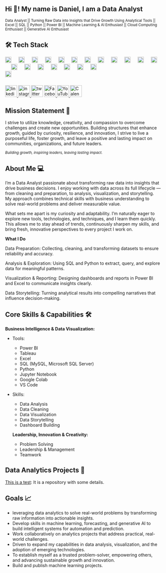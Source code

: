<h2 align="left">Hi 👋! My name is Daniel, I am a Data Analyst</h2>

<small>Data Analyst || Turning Raw Data into Insights that Drive Growth Using Analytical Tools || Excel || SQL || Python || Power BI || Machine Learning & AI Enthusiast || Cloud Computing Enthusiast || Generative AI Enthusiast</small>



###

## 🛠️ Tech Stack  

<div align="left">
  <!-- Programming -->
  <img src="https://cdn.jsdelivr.net/gh/devicons/devicon/icons/python/python-original.svg" height="20" alt="Python logo" />
  <img width="15" />
  <img src="https://cdn.jsdelivr.net/gh/devicons/devicon/icons/vscode/vscode-original.svg" height="20" alt="VS Code logo" /> 
  <img width="15" />
  <img src="https://upload.wikimedia.org/wikipedia/commons/3/38/Jupyter_logo.svg" height="20" alt="Jupyter Notebook logo" />
  <img width="15" />
  <img src="https://colab.research.google.com/img/colab_favicon_256px.png" height="20" alt="Google Colab logo" />

  <!-- Databases -->
  <img width="15" />
  <img src="https://cdn.jsdelivr.net/gh/devicons/devicon/icons/microsoftsqlserver/microsoftsqlserver-plain.svg" height="20" alt="Microsoft SQL Server logo" />
  <img width="15" />
  <img src="https://cdn.jsdelivr.net/gh/devicons/devicon/icons/mysql/mysql-original.svg" height="20" alt="MySQL logo" />

  <!-- BI & Visualization -->
  <img width="15" />
  <img src="https://upload.wikimedia.org/wikipedia/commons/c/cf/New_Power_BI_Logo.svg" height="20" alt="Power BI logo" />
  <img width="15" />
  <img src="https://cdn.worldvectorlogo.com/logos/tableau-software.svg" height="20" alt="Tableau logo" />
  <img width="15" />
  <img src="https://upload.wikimedia.org/wikipedia/commons/7/73/Microsoft_Excel_2013-2019_logo.svg" height="20" alt="Excel logo" />


  <!-- Tools -->
  <img width="15" />
  <img src="https://www.pngkey.com/png/detail/265-2659706_integrate-quickbooks-online-quickbooks-logo-transparent.png" height="20" alt="QuickBooks logo" />

  <!-- Machine Learning -->
   <!-- Scikit-learn (fixed) -->
  <img width="15" />
  <img src="https://scikit-learn.org/stable/_static/scikit-learn-logo-small.png" height="20" alt="Scikit-learn logo" />
  <img width="15" />
  <img src="https://upload.wikimedia.org/wikipedia/commons/2/2d/Tensorflow_logo.svg" height="20" alt="TensorFlow logo" />
  <img width="15" />
  <img src="https://pytorch.org/assets/images/pytorch-logo.png" height="20" alt="PyTorch logo" />

  <!-- Cloud -->
  <img width="15" />
  <img src="https://upload.wikimedia.org/wikipedia/commons/9/93/Amazon_Web_Services_Logo.svg" height="20" alt="AWS logo" />
  <img width="15" />
  <img src="https://upload.wikimedia.org/wikipedia/commons/f/fa/Microsoft_Azure.svg" height="20" alt="Azure logo" />
  <img width="15" />
  <img src="https://upload.wikimedia.org/wikipedia/commons/5/51/Google_Cloud_logo.svg" height="20" alt="Google Cloud logo" />

  <!-- Generative AI -->
  <img width="15" />
  <img src="https://seeklogo.com/images/O/openai-logo-8B9BFEDC26-seeklogo.com.png" height="20" alt="OpenAI logo" />
  <img width="15" />
  <img src="https://upload.wikimedia.org/wikipedia/commons/1/17/Google_Bard_logo.svg" height="20" alt="Google Bard logo" />
  <img width="15" />
  <img src="https://upload.wikimedia.org/wikipedia/commons/3/31/Adobe_Express_logo.svg" height="20" alt="Adobe Firefly logo" />
</div>  

<!-- Google Bard (fixed: using Gemini logo instead since Bard rebranded) -->
  <img src="https://cdn.icon-icons.com/icons2/3915/PNG/512/gemini_logo_icon_249662.png" height="20" alt="Google Gemini (Bard) logo" />
  <img width="15" />




###

<div align="left">
  <a href="https://www.linkedin.com/in/daddyselby/" target="_blank">
    <img src="https://img.shields.io/static/v1?message=Connect&logo=linkedin&label=LinkedIn&color=d6ce93&logoColor=white&labelColor=0077B5&style=flat" height="38" alt="linkedin logo"  />
      <!-- Instagram-->
  </a>
    <a href="https://www.instagram.com/daddyselbyds/" target="_blank">
  <img src="https://img.shields.io/static/v1?message=Connect&logo=instagram&label=Instagram&color=d6ce93&logoColor=white&labelColor=fb6f92&style=flat" height="38" alt="instagram logo"  />

   </a>
  <img src="https://img.shields.io/static/v1?message=Tweet&logo=twitter&label=Twitter&color=d6ce93&logoColor=white&labelColor=1DA1F2&style=flat" height="38" alt="twitter logo"  />
  <!-- Facebook -->
   </a>
    <a href="https://web.facebook.com/daniel.addyselby" target="_blank">
<img src="https://img.shields.io/static/v1?message=Connect&logo=facebook&label=Facebook&color=d6ce93&logoColor=white&labelColor=1877F2&style=flat" height="38" alt="Facebook logo" />

<!-- YouTube -->
<img src="https://img.shields.io/static/v1?message=Subscribe&logo=youtube&label=YouTube&color=d6ce93&logoColor=white&labelColor=FF0000&style=flat" height="38" alt="YouTube logo" />

<!-- Calendly -->
<a href="https://calendly.com/daddyselby" target="_blank">
  <img src="https://img.shields.io/static/v1?message=Schedule&logo=calendly&label=Calendly&color=d6ce93&logoColor=white&labelColor=00a2ff&style=flat" height="38" alt="Calendly logo" />
</a>

 </div>

### 

## Mission Statement 🎯 

I strive to utilize knowledge, creativity, and compassion to overcome challenges and create new opportunities. 
Building structures that enhance growth, guided by curiosity, resilience, and innovation, I strive to live a purposeful life, foster growth, and leave a positive and lasting impact on communities, organizations, and future leaders.

<sub>*Building growth, inspiring leaders, leaving lasting impact.*</sub>

 
###

## About Me :computer:

I’m a Data Analyst passionate about transforming raw data into insights that drive business decisions. I enjoy working with data across its full lifecycle — from cleaning and preparation, to analysis, visualization, and storytelling. My approach combines technical skills with business understanding to solve real-world problems and deliver measurable value.

What sets me apart is my curiosity and adaptability. I’m naturally eager to explore new tools, technologies, and techniques, and I learn them quickly. This allows me to stay ahead of trends, continuously sharpen my skills, and bring fresh, innovative perspectives to every project I work on.

**What I Do**

Data Preparation: Collecting, cleaning, and transforming datasets to ensure reliability and accuracy.

Analysis & Exploration: Using SQL and Python to extract, query, and explore data for meaningful patterns.

Visualization & Reporting: Designing dashboards and reports in Power BI and Excel to communicate insights clearly.

Data Storytelling: Turning analytical results into compelling narratives that influence decision-making.


## Core Skills & Capabilities :hammer_and_wrench: 

**Business Intelligence & Data Visualization:**
- Tools:
  - Power BI
  - Tableau
  - Excel
  - SQL (MySQL, Microsoft SQL Server)
  - Python
  - Jupyter Notebook
  - Google Colab
  - VS Code
- Skills:
  - Data Analysis
  - Data Cleaning
  - Data Visualization
  - Data Storytelling
  - Dashboard Building
  


  **Leadership, Innovation & Creativity:**
  - Problem Solving
  - Leadership & Management
  - Teamwork


## Data Analytics Projects :notebook:
[This is a test](https://github.com/DanielSelby/test): It is a repository with some details.




## Goals  📈
* leveraging data analytics to solve real-world problems by transforming raw information into actionable insights.
* Develop skills in machine learning, forecasting, and generative AI to build intelligent systems for automation and prediction.
* Work collaboratively on analytics projects that address practical, real-world challenges.
* Driven to expand my capabilities in data analysis, visualization, and the adoption of emerging technologies.
* To establish myself as a trusted problem-solver, empowering others, and advancing sustainable growth and innovation.
* Build and publish machine learning projects.
